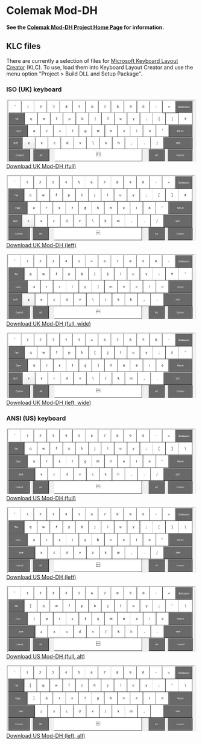 Colemak Mod-DH
==============

**See the [Colemak Mod-DH Project Home Page](http://colemakmods.github.io/mod-dh/ "Colemak Mod-DH") for information.**

## KLC files

There are currently a selection of files for [Microsoft Keyboard Layout Creator](http://msdn.microsoft.com/en-GB/goglobal/bb964665.aspx "Keyboard Layout Creator") (KLC). To use, load them into Keyboard Layout Creator and use the menu option "Project > Build DLL and Setup Package".

### ISO (UK) keyboard

![UK Mod-DH (full)](klc/uk-ck-moddh-full.jpg)
[Download UK Mod-DH (full)](klc/uk-ck-moddh-full.klc?raw=true)

![UK Mod-DH (left)](klc/uk-ck-moddh-left.jpg)
[Download UK Mod-DH (left)](klc/uk-ck-moddh-left.klc?raw=true)

![UK Mod-DH (full, wide)](klc/uk-ck-moddh-full-wide.jpg)
[Download UK Mod-DH (full, wide)](klc/uk-ck-moddh-full-wide.klc?raw=true)

![UK Mod-DH (left, wide)](klc/uk-ck-moddh-left-wide.jpg)
[Download UK Mod-DH (left, wide)](klc/uk-ck-moddh-left-wide.klc?raw=true)


### ANSI (US) keyboard

![US Mod-DH (full)](klc/us-ck-moddh-full.jpg)
[Download US Mod-DH (full)](klc/us-ck-moddh-full.klc?raw=true)

![US Mod-DH (left)](klc/us-ck-moddh-left.jpg)
[Download US Mod-DH (left)](klc/us-ck-moddh-left.klc?raw=true)

![US Mod-DH (full, alt)](klc/us-ck-moddh-full-alt.jpg)
[Download US Mod-DH (full, alt)](klc/us-ck-moddh-full-alt.klc?raw=true)

![US Mod-DH (left, alt)](klc/us-ck-moddh-left-alt.jpg)
[Download US Mod-DH (left, alt)](klc/us-ck-moddh-left-alt.klc?raw=true)


